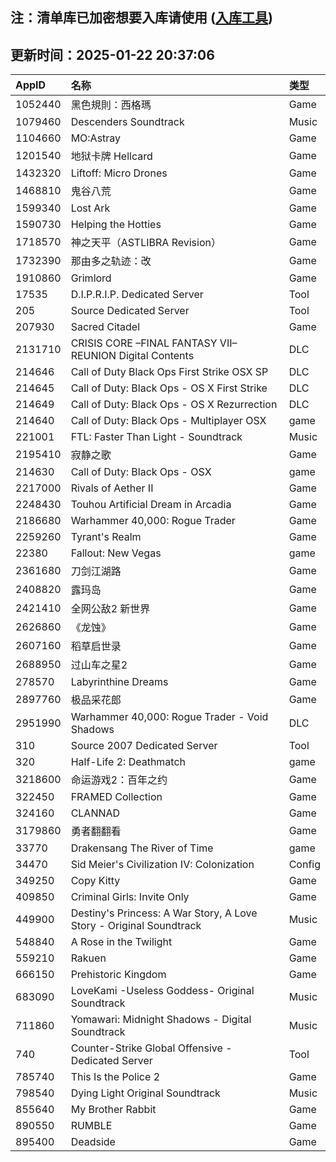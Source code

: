 ## 注：清单库已加密想要入库请使用 ([入库工具](https://github.com/BlankTMing/ManifestAutoUpdate/releases))

## 更新时间：2025-01-22 20:37:06
| AppID | 名称 | 类型  |
| :-------------------- | :----------------------------- | :----------- |
| 1052440 | 黑色規則：西格瑪| Game |
| 1079460 | Descenders Soundtrack| Music |
| 1104660 | MO:Astray| Game |
| 1201540 | 地狱卡牌 Hellcard| Game |
| 1432320 | Liftoff: Micro Drones| Game |
| 1468810 | 鬼谷八荒| Game |
| 1599340 | Lost Ark| Game |
| 1590730 | Helping the Hotties| Game |
| 1718570 | 神之天平（ASTLIBRA Revision）| Game |
| 1732390 | 那由多之轨迹：改| Game |
| 1910860 | Grimlord| Game |
| 17535 | D.I.P.R.I.P. Dedicated Server| Tool |
| 205 | Source Dedicated Server| Tool |
| 207930 | Sacred Citadel| Game |
| 2131710 | CRISIS CORE –FINAL FANTASY VII– REUNION Digital Contents| DLC |
| 214646 | Call of Duty Black Ops First Strike OSX SP| DLC |
| 214645 | Call of Duty: Black Ops - OS X First Strike| DLC |
| 214649 | Call of Duty: Black Ops - OS X Rezurrection| DLC |
| 214640 | Call of Duty: Black Ops - Multiplayer OSX| game |
| 221001 | FTL: Faster Than Light - Soundtrack| Music |
| 2195410 | 寂静之歌| Game |
| 214630 | Call of Duty: Black Ops - OSX| game |
| 2217000 | Rivals of Aether II| Game |
| 2248430 | Touhou Artificial Dream in Arcadia| Game |
| 2186680 | Warhammer 40,000: Rogue Trader| Game |
| 2259260 | Tyrant's Realm| Game |
| 22380 | Fallout: New Vegas| game |
| 2361680 | 刀剑江湖路| Game |
| 2408820 | 露玛岛| Game |
| 2421410 | 全网公敌2 新世界| Game |
| 2626860 | 《龙蚀》| Game |
| 2607160 | 稻草启世录| Game |
| 2688950 | 过山车之星2| Game |
| 278570 | Labyrinthine Dreams| Game |
| 2897760 | 极品采花郎| Game |
| 2951990 | Warhammer 40,000: Rogue Trader - Void Shadows| DLC |
| 310 | Source 2007 Dedicated Server| Tool |
| 320 | Half-Life 2: Deathmatch| game |
| 3218600 | 命运游戏2：百年之约| Game |
| 322450 | FRAMED Collection| Game |
| 324160 | CLANNAD| Game |
| 3179860 | 勇者翻翻看| Game |
| 33770 | Drakensang The River of Time| game |
| 34470 | Sid Meier's Civilization IV: Colonization| Config |
| 349250 | Copy Kitty| Game |
| 409850 | Criminal Girls: Invite Only| Game |
| 449900 | Destiny's Princess: A War Story, A Love Story - Original Soundtrack| Music |
| 548840 | A Rose in the Twilight| Game |
| 559210 | Rakuen| Game |
| 666150 | Prehistoric Kingdom| Game |
| 683090 | LoveKami -Useless Goddess- Original Soundtrack| Music |
| 711860 | Yomawari: Midnight Shadows - Digital Soundtrack| Music |
| 740 | Counter-Strike Global Offensive - Dedicated Server| Tool |
| 785740 | This Is the Police 2| Game |
| 798540 | Dying Light Original Soundtrack| Music |
| 855640 | My Brother Rabbit| Game |
| 890550 | RUMBLE| Game |
| 895400 | Deadside| Game |
